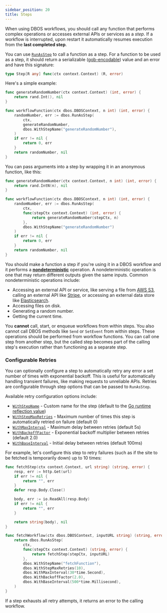 ```yaml
---
sidebar_position: 20
title: Steps
---
```


When using DBOS workflows, you should call any function that performs complex operations or accesses external APIs or services as a _step_.
If a workflow is interrupted, upon restart it automatically resumes execution from the **last completed step**.

You can use [`RunAsStep`](../reference/workflows-steps#runasstep) to call a function as a step.
For a function to be used as a step, it should return a serializable ([gob-encodable](https://pkg.go.dev/encoding/gob)) value and an error and have this signature:

```go
type Step[R any] func(ctx context.Context) (R, error)
```

Here's a simple example:

```go
func generateRandomNumber(ctx context.Context) (int, error) {
	return rand.Int(), nil
}

func workflowFunction(ctx dbos.DBOSContext, n int) (int, error) {
	randomNumber, err := dbos.RunAsStep(
        ctx,
		generateRandomNumber,
		dbos.WithStepName("generateRandomNumber"),
	)
	if err != nil {
		return 0, err
	}
	return randomNumber, nil
}
```

You can pass arguments into a step by wrapping it in an anonymous function, like this:

```go
func generateRandomNumber(ctx context.Context, n int) (int, error) {
	return rand.IntN(n), nil
}

func workflowFunction(ctx dbos.DBOSContext, n int) (int, error) {
	randomNumber, err := dbos.RunAsStep(
		ctx,
		func(stepCtx context.Context) (int, error) {
			return generateRandomNumber(stepCtx, n)
		},
		dbos.WithStepName("generateRandomNumber")
    )
	if err != nil {
		return 0, err
	}
	return randomNumber, nil
}
```

You should make a function a step if you're using it in a DBOS workflow and it performs a [**nondeterministic**](../tutorials/workflow-tutorial.md#determinism) operation.
A nondeterministic operation is one that may return different outputs given the same inputs.
Common nondeterministic operations include:

- Accessing an external API or service, like serving a file from [AWS S3](https://aws.amazon.com/s3/), calling an external API like [Stripe](https://stripe.com/), or accessing an external data store like [Elasticsearch](https://www.elastic.co/elasticsearch/).
- Accessing files on disk.
- Generating a random number.
- Getting the current time.

You **cannot** call, start, or enqueue workflows from within steps.
You also cannot call DBOS methods like `Send` or `SetEvent` from within steps.
These operations should be performed from workflow functions.
You can call one step from another step, but the called step becomes part of the calling step's execution rather than functioning as a separate step.

### Configurable Retries

You can optionally configure a step to automatically retry any error a set number of times with exponential backoff.
This is useful for automatically handling transient failures, like making requests to unreliable APIs.
Retries are configurable through step options that can be passed to `RunAsStep`.

Available retry configuration options include:
- [`WithStepName`](../reference/workflows-steps#withstepname) - Custom name for the step (default to the [Go runtime reflection value](https://pkg.go.dev/runtime#FuncForPC))
- [`WithStepMaxRetries`](../reference/workflows-steps#withstepmaxretries) - Maximum number of times this step is automatically retried on failure (default 0)
- [`WithMaxInterval`](../reference/workflows-steps#withmaxinterval) - Maximum delay between retries (default 5s)
- [`WithBackoffFactor`](../reference/workflows-steps#withbackofffactor) - Exponential backoff multiplier between retries (default 2.0)
- [`WithBaseInterval`](../reference/workflows-steps#withbaseinterval) - Initial delay between retries (default 100ms)

For example, let's configure this step to retry failures (such as if the site to be fetched is temporarily down) up to 10 times:

```go
func fetchStep(ctx context.Context, url string) (string, error) {
	resp, err := http.Get(url)
	if err != nil {
		return "", err
	}
	defer resp.Body.Close()

	body, err := io.ReadAll(resp.Body)
	if err != nil {
		return "", err
	}

	return string(body), nil
}

func fetchWorkflow(ctx dbos.DBOSContext, inputURL string) (string, error) {
	return dbos.RunAsStep(
		ctx,
		func(stepCtx context.Context) (string, error) {
			return fetchStep(stepCtx, inputURL)
		},
		dbos.WithStepName("fetchFunction"),
		dbos.WithStepMaxRetries(10),
		dbos.WithMaxInterval(30*time.Second),
		dbos.WithBackoffFactor(2.0),
		dbos.WithBaseInterval(500*time.Millisecond),
	)
}
```

If a step exhausts all retry attempts, it returns an error to the calling workflow.